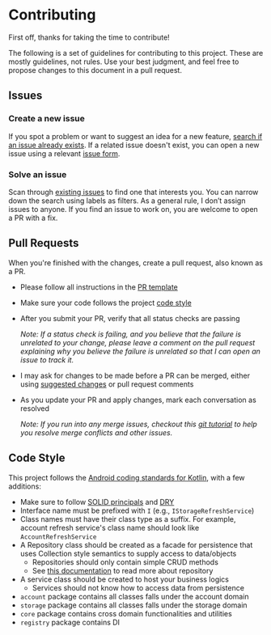 # Contributing

First off, thanks for taking the time to contribute!

The following is a set of guidelines for contributing to this project. These are mostly guidelines, not rules. Use your best judgment, and feel free to propose changes to this document in a pull request.

## Issues

### Create a new issue

If you spot a problem or want to suggest an idea for a new feature, [search if an issue already exists](https://docs.github.com/en/search-github/searching-on-github/searching-issues-and-pull-requests#search-by-the-title-body-or-comments). If a related issue doesn't exist, you can open a new issue using a relevant [issue form](https://github.com/xhsun/gw2-leo/issues/new/choose).

### Solve an issue

Scan through [existing issues](https://github.com/xhsun/gw2-leo/issues) to find one that interests you. You can narrow down the search using labels as filters. As a general rule, I don’t assign issues to anyone. If you find an issue to work on, you are welcome to open a PR with a fix.

## Pull Requests

When you're finished with the changes, create a pull request, also known as a PR.

- Please follow all instructions in the [PR template](https://github.com/xhsun/gw2-leo/blob/main/.github/pull_request_template.md)
- Make sure your code follows the project [code style](#code-style)
- After you submit your PR, verify that all status checks are passing

    *Note: If a status check is failing, and you believe that the failure is unrelated to your change, please leave a comment on the pull request explaining why you believe the failure is unrelated so that I can open an issue to track it.*
- I may ask for changes to be made before a PR can be merged, either using [suggested changes](https://docs.github.com/en/pull-requests/collaborating-with-pull-requests/reviewing-changes-in-pull-requests/incorporating-feedback-in-your-pull-request) or pull request comments
- As you update your PR and apply changes, mark each conversation as resolved

    *Note: If you run into any merge issues, checkout this [git tutorial](https://github.com/skills/resolve-merge-conflicts) to help you resolve merge conflicts and other issues.*

## Code Style

This project follows the [Android coding standards for Kotlin](https://developer.android.com/kotlin/style-guide), with a few additions:

- Make sure to follow [SOLID principals](https://en.wikipedia.org/wiki/SOLID) and [DRY](https://en.wikipedia.org/wiki/Don%27t_repeat_yourself)
- Interface name must be prefixed with `I` (e.g., `IStorageRefreshService`)
- Class names must have their class type as a suffix. For example, account refresh service's class name should look like `AccountRefreshService`
- A Repository class should be created as a facade for persistence that uses Collection style semantics to supply access to data/objects
    - Repositories should only contain simple CRUD methods
    - See [this documentation](https://docs.microsoft.com/en-us/dotnet/architecture/microservices/microservice-ddd-cqrs-patterns/infrastructure-persistence-layer-design) to read more about repository
- A service class should be created to host your business logics
    - Services should not know how to access data from persistence
- `account` package contains all classes falls under the account domain
- `storage` package contains all classes falls under the storage domain
- `core` package contains cross domain functionalities and utilities
- `registry` package contains DI
